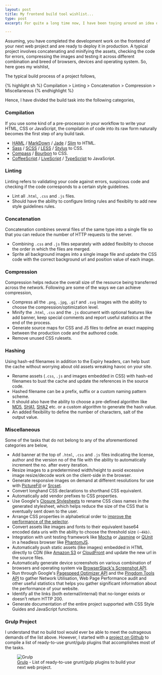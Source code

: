 ```yaml
---
layout: post
title: My frontend build tool wishlist...
type: post
excerpt: For quite a long time now, I have been toying around an idea of a perfect build tool to deploy front-end projects. This article is all about my wishlist from such a tool.

---
```


Assuming, you have completed the development work on the frontend of your next web project and are ready to deploy it in production. A typical project involves concatenating and minifying the assets, checking the code for errors, compressing the images and testing it across different combination and breed of browsers, devices and operating system. So, here goes my wishlist,

The typical build process of a project follows,

{% highlight sh %}
Compilation > Linting > Concatenation > Compression > Miscellaneous
{% endhighlight %}

Hence, I have divided the build task into the following categories,

### Compilation

If you use some kind of a pre-processor in your workflow to write your HTML, CSS or JavaScript, the compilation of code into its raw form naturally becomes the first step of any build task.

- [HAML](http://haml.info/) / [MarkDown](https://daringfireball.net/projects/markdown/) / [Jade](http://jade-lang.com/) / [Slim](http://jade-lang.com/) to HTML.
- [Sass](http://sass-lang.com/) / [SCSS](http://sass-lang.com/) / [LESS](http://lesscss.org/) / [Stylus](http://learnboost.github.io/stylus/) to CSS.
- [Compass](http://compass-style.org/) / [Bourbon](http://bourbon.io/) to CSS.
- [CoffeeScript](http://coffeescript.org/) / [LiveScript](http://livescript.net/) / [TypeScript](http://www.typescriptlang.org/) to JavaScript.

### Linting

Linting refers to validating your code against errors, suspicous code and checking if the code corresponds to a certain style guidelines.

- Lint all `.html`, `.css` and `.js` files.
- Should have the ability to configure linting rules and flexiblity to add new style guidelines rules.

### Concatenation

Concatenation combines several files of the same type into a single file so that you can reduce the number of HTTP requests to the server.

- Combining `.css` and `.js` files separately with added flexiblity to choose the order in which the files are merged.
- Sprite all background images into a single image file and update the CSS code with the correct background url and position value of each image.

### Compression

Compression helps reduce the overall size of the resource being transferred across the network. Following are some of the ways we can achieve compression,

- Compress all the `.png`, `.jpg`, `.gif` and `.svg` images with the ability to choose the compression/optimization level.
- Minify the `.html`, `.css` and the `.js` document with optional features like add banner, keep special comments and report useful statistics at the end of the process.
- Generate source maps for CSS and JS files to define an exact mapping between the production code and the authored code.
- Remove unused CSS rulesets.

### Hashing

Using hash-ed filenames in addition to the Expiry headers, can help bust the cache without worrying about old assets wreaking havoc on your site.

- Rename assets (`.css`, `.js` and images embedded in CSS) with hash-ed filenames to bust the cache and update the references in the source code.
- Hashed filename can be a prefix, suffix or a custom naming pattern scheme.
- It should also have the ability to choose a pre-defined algorithm like [MD5](http://en.wikipedia.org/wiki/MD5), [SHA1](http://en.wikipedia.org/wiki/SHA-1), [SHA2](http://en.wikipedia.org/wiki/SHA-2) etc. or a custom algorithm to generate the hash value.
- An added flexibility to define the number of characters, salt of the output value.

### Miscellaneous

Some of the tasks that do not belong to any of the aforementioned categories are below,

- Add banner at the top of `.html`, `.css` and `.js` files indicating the license, author and the version no of the file with the ability to automatically increment the no. after every iteration.
- Resize images to a predetermined width/height to avoid excessive image resize/decode work on the client-side in the browser.
- Generate responsive images on demand at different resolutions for use with [PictureFill](https://github.com/scottjehl/picturefill) or [Srcset](http://www.w3.org/html/wg/drafts/srcset/w3c-srcset/).
- Convert longhand CSS declarations to shorthand CSS equivalent.
- Automatically add vendor prefixes to CSS properties.
- Use Google's [Closure Stylesheets](https://code.google.com/p/closure-stylesheets/#Renaming) to rename CSS class names in the generated stylesheet, which helps reduce the size of the CSS that is eventually sent down to the user.
- Arrange CSS properties in alphabetical order to [improve the performance of the selector](http://coding.smashingmagazine.com/2012/10/02/csscomb-tool-sort-css-properties/).
- Convert assets like images and fonts to their equivalent base64 encoded data uris with the ability to choose the threshold size `(~4kb)`.
- Integration with unit testing framework like [Mocha](http://visionmedia.github.io/mocha/) or [Jasmine](http://pivotal.github.io/jasmine/) or [QUnit](http://qunitjs.com/) in a headless browser like [PhantomJS](http://phantomjs.org/).
- Automatically push static assets (like images) embedded in HTML directly to CDN (like [Amazon S3](http://aws.amazon.com/s3/) or [CloudFront](http://aws.amazon.com/cloudfront/) and update the new url in the source files.
- Automatically generate device screenshots on various combination of browsers and operating system via [BrowserStack's Screenshot API](http://www.browserstack.com/screenshots/api).
- Run through Google's [Pagespeed Optimizer API](https://developers.google.com/speed/pagespeed/) and the [Pingdom Tools API](http://tools.pingdom.com/) to gather Network Utilisation, Web Page Performance audit and other useful statistics that helps you gather significant information about the performance of your website.
- Identify all the links (both external/internal) that no-longer exists or doesn't return HTTP 200.
- Generate documentation of the entire project supported with CSS Style Guides and JavaScript functions.

### Grulp Project

I understand that no build tool would ever be able to meet the outrageous demands of the list above. However, I started with a [project on Github](https://github.com/pankajparashar/grulp) to compile a list of ready-to-use grunt/gulp plugins that accomplishes most of the tasks.

<figure>
    <img alt="Grulp" src="http://res.cloudinary.com/dw9fem4ki/image/upload/v1391875671/Grulp_d1t3u6.png">
    <figcaption><a href="https://github.com/pankajparashar/grulp">Grulp</a> - List of ready-to-use grunt/gulp plugins to build your next web project.</figcaption>
</figure>
